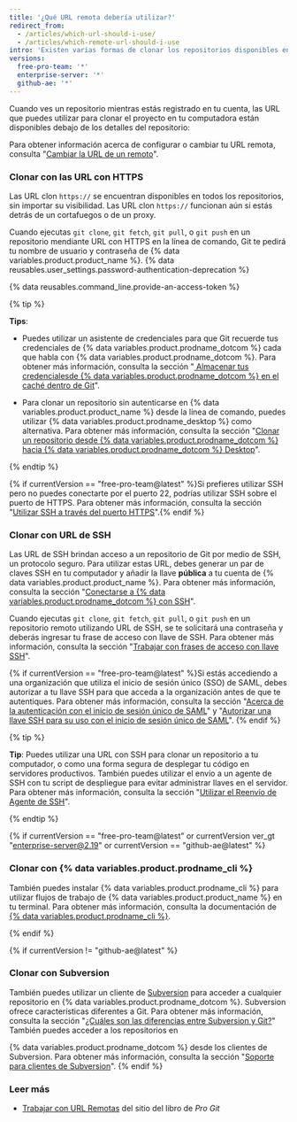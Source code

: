 ```yaml
---
title: '¿Qué URL remota debería utilizar?'
redirect_from:
  - /articles/which-url-should-i-use/
  - /articles/which-remote-url-should-i-use
intro: 'Existen varias formas de clonar los repositorios disponibles en {% data variables.product.product_location %}.'
versions:
  free-pro-team: '*'
  enterprise-server: '*'
  github-ae: '*'
---
```


Cuando ves un repositorio mientras estás registrado en tu cuenta, las URL que puedes utilizar para clonar el proyecto en tu computadora están disponibles debajo de los detalles del repositorio:

Para obtener información acerca de configurar o cambiar tu URL remota, consulta "[Cambiar la URL de un remoto](/articles/changing-a-remote-s-url)".

### Clonar con las URL con HTTPS

Las URL clon `https://` se encuentran disponibles en todos los repositorios, sin importar su visibilidad. Las URL clon `https://` funcionan aún si estás detrás de un cortafuegos o de un proxy.

Cuando ejecutas `git clone`, `git fetch`, `git pull`, o `git push` en un repositorio mendiante URL con HTTPS en la línea de comando, Git te pedirá tu nombre de usuario y contraseña de {% data variables.product.product_name %}. {% data reusables.user_settings.password-authentication-deprecation %}

{% data reusables.command_line.provide-an-access-token %}

{% tip %}

**Tips**:

- Puedes utilizar un asistente de credenciales para que Git recuerde tus credenciales de {% data variables.product.prodname_dotcom %} cada que habla con {% data variables.product.prodname_dotcom %}. Para obtener más información, consulta la sección "[ Almacenar tus credencialesde {% data variables.product.prodname_dotcom %} en el caché dentro de Git](/github/using-git/caching-your-github-credentials-in-git)".

- Para clonar un repositorio sin autenticarse en {% data variables.product.product_name %} desde la línea de comando, puedes utilizar {% data variables.product.prodname_desktop %} como alternativa. Para obtener más información, consulta la sección "[Clonar un repositorio desde {% data variables.product.prodname_dotcom %} hacia {% data variables.product.prodname_dotcom %} Desktop](/desktop/contributing-to-projects/cloning-a-repository-from-github-to-github-desktop)".

{% endtip %}

 {% if currentVersion == "free-pro-team@latest" %}Si prefieres utilizar SSH pero no puedes conectarte por el puerto 22, podrías utilizar SSH sobre el puerto de HTTPS. Para obtener más información, consulta la sección "[Utilizar SSH a través del puerto HTTPS](/github/authenticating-to-github/using-ssh-over-the-https-port)".{% endif %}

### Clonar con URL de SSH

Las URL de SSH brindan acceso a un repositorio de Git por medio de SSH, un protocolo seguro. Para utilizar estas URL, debes generar un par de claves SSH en tu computador y añadir la llave **pública** a tu cuenta de {% data variables.product.product_name %}. Para obtener más información, consulta la sección "[Conectarse a {% data variables.product.prodname_dotcom %} con SSH](/github/authenticating-to-github/connecting-to-github-with-ssh)".

Cuando ejecutas `git clone`, `git fetch`, `git pull`, o `git push` en un repositorio remoto utilizando URL de SSH, se te solicitará una contraseña y deberás ingresar tu frase de acceso con llave de SSH. Para obtener más información, consulta la sección "[Trabajar con frases de acceso con llave SSH](/github/authenticating-to-github/working-with-ssh-key-passphrases)".

{% if currentVersion == "free-pro-team@latest" %}Si estás accediendo a una organización que utiliza el inicio de sesión único (SSO) de SAML, debes autorizar a tu llave SSH para que acceda a la organización antes de que te autentiques. Para obtener más información, consulta la sección "[Acerca de la autenticación con el inicio de sesión único de SAML](/github/authenticating-to-github/about-authentication-with-saml-single-sign-on)" y "[Autorizar una llave SSH para su uso con el inicio de sesión único de SAML](/github/authenticating-to-github/authorizing-an-ssh-key-for-use-with-saml-single-sign-on)". {% endif %}

{% tip %}

**Tip**: Puedes utilizar una URL con SSH para clonar un repositorio a tu computador, o como una forma segura de desplegar tu código en servidores productivos. También puedes utilizar el envío a un agente de SSH con tu script de despliegue para evitar administrar llaves en el servidor. Para obtener más información, consulta la sección "[Utilizar el Reenvío de Agente de SSH](/developers/overview/using-ssh-agent-forwarding)".

{% endtip %}

{% if currentVersion == "free-pro-team@latest" or currentVersion ver_gt "enterprise-server@2.19" or currentVersion == "github-ae@latest" %}

### Clonar con {% data variables.product.prodname_cli %}

También puedes instalar {% data variables.product.prodname_cli %} para utilizar flujos de trabajo de {% data variables.product.product_name %} en tu terminal. Para obtener más información, consulta la documentación de [{% data variables.product.prodname_cli %}](https://cli.github.com/manual/).

{% endif %}

{% if currentVersion != "github-ae@latest" %}
### Clonar con Subversion

También puedes utilizar un cliente de [Subversion](https://subversion.apache.org/) para acceder a cualquier repositorio en {% data variables.product.prodname_dotcom %}. Subversion ofrece características diferentes a Git. Para obtener más información, consulta la sección "[¿Cuáles son las diferencias entre Subversion y Git?](/github/importing-your-projects-to-github/what-are-the-differences-between-subversion-and-git)"
También puedes acceder a los repositorios en

{% data variables.product.prodname_dotcom %} desde los clientes de Subversion. Para obtener más información, consulta la sección "[Soporte para clientes de Subversion](/github/importing-your-projects-to-github/support-for-subversion-clients)".
{% endif %}

### Leer más

- [Trabajar con URL Remotas](https://git-scm.com/book/en/Git-Basics-Working-with-Remotes) del sitio del libro de _Pro Git_
